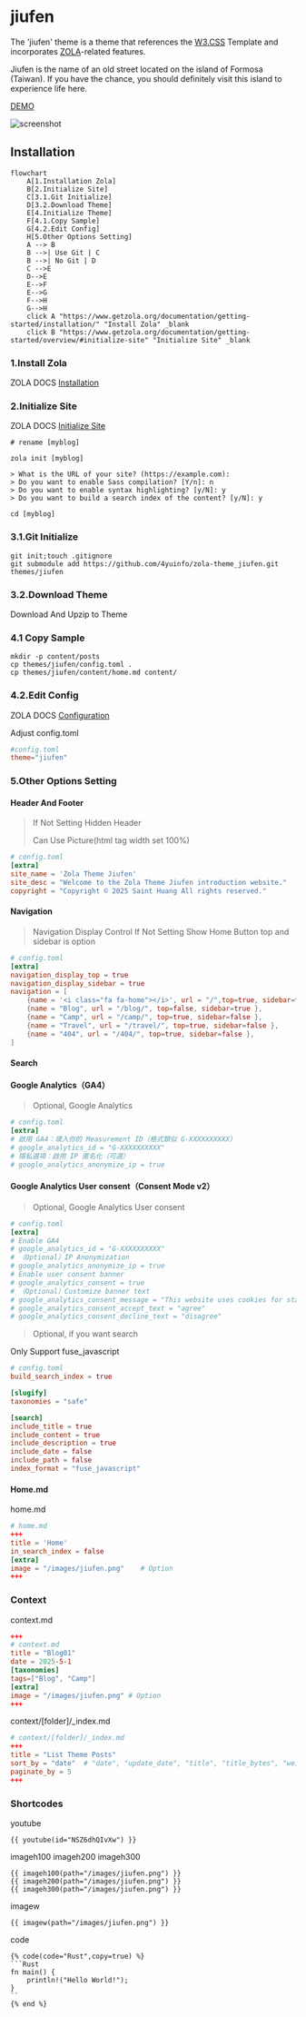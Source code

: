# jiufen
The 'jiufen' theme is a theme that references the [W3.CSS](https://www.w3schools.com/w3css/) 
Template and incorporates [ZOLA](https://www.getzola.org/)-related features. 

Jiufen is the name of an old street located on the island of Formosa (Taiwan). 
If you have the chance, you should definitely visit this island to experience life here.

[DEMO](https://4yuinfo.github.io/zola-theme_jiufen/)

![screenshot](https://4yuinfo.github.io/zola-theme_jiufen/images/screenshot.png)

## Installation
```mermaid
flowchart
    A[1.Installation Zola]
    B[2.Initialize Site]
    C[3.1.Git Initialize]
    D[3.2.Download Theme]
    E[4.Initialize Theme]
    F[4.1.Copy Sample]
    G[4.2.Edit Config]
    H[5.Other Options Setting]
    A --> B
    B -->| Use Git | C
    B -->| No Git | D
    C -->E
    D-->E
    E-->F
    E-->G
    F-->H
    G-->H
    click A "https://www.getzola.org/documentation/getting-started/installation/" "Install Zola" _blank
    click B "https://www.getzola.org/documentation/getting-started/overview/#initialize-site" "Initialize Site" _blank
```

### 1.Install Zola 
ZOLA DOCS [Installation](https://www.getzola.org/documentation/getting-started/installation/)

### 2.Initialize Site
ZOLA DOCS [Initialize Site](https://www.getzola.org/documentation/getting-started/overview/#initialize-site)

```shell
# rename [myblog]

zola init [myblog]

> What is the URL of your site? (https://example.com):
> Do you want to enable Sass compilation? [Y/n]: n
> Do you want to enable syntax highlighting? [y/N]: y
> Do you want to build a search index of the content? [y/N]: y

cd [myblog]
```

### 3.1.Git Initialize
```shell
git init;touch .gitignore
git submodule add https://github.com/4yuinfo/zola-theme_jiufen.git themes/jiufen
```

### 3.2.Download Theme
Download And Upzip to Theme

### 4.1 Copy Sample
```shell
mkdir -p content/posts
cp themes/jiufen/config.toml .
cp themes/jiufen/content/home.md content/
```

### 4.2.Edit Config
ZOLA DOCS [Configuration](https://www.getzola.org/documentation/getting-started/configuration/)

Adjust config.toml
```toml
#config.toml
theme="jiufen"
```

### 5.Other Options Setting

#### Header And Footer

> If Not Setting Hidden Header
> 
> Can Use Picture(html tag width set 100%)

```toml
# config.toml
[extra]
site_name = 'Zola Theme Jiufen'
site_desc = "Welcome to the Zola Theme Jiufen introduction website."
copyright = "Copyright © 2025 Saint Huang All rights reserved."
```

#### Navigation

> Navigation Display Control
> If Not Setting Show Home Button
> top and sidebar is option

```toml
# config.toml
[extra]
navigation_display_top = true
navigation_display_sidebar = true
navigation = [
    {name = '<i class="fa fa-home"></i>', url = "/",top=true, sidebar=false },
    {name = "Blog", url = "/blog/", top=false, sidebar=true },
    {name = "Camp", url = "/camp/", top=true, sidebar=false },
    {name = "Travel", url = "/travel/", top=true, sidebar=false },
    {name = "404", url = "/404/", top=true, sidebar=false },
]
```

#### Search

#### Google Analytics（GA4）

> Optional, Google Analytics
```toml
# config.toml
[extra]
# 啟用 GA4：填入你的 Measurement ID（格式類似 G-XXXXXXXXXX）
# google_analytics_id = "G-XXXXXXXXXX"
# 隱私選項：啟用 IP 匿名化（可選）
# google_analytics_anonymize_ip = true
```

#### Google Analytics User consent（Consent Mode v2）

> Optional, Google Analytics User consent
```toml
# config.toml
[extra]
# Enable GA4
# google_analytics_id = "G-XXXXXXXXXX"
# （Optional）IP Anonymization
# google_analytics_anonymize_ip = true
# Enable user consent banner
# google_analytics_consent = true
# （Optional）Customize banner text
# google_analytics_consent_message = "This website uses cookies for statistics and to improve your experience. Do you agree to our use of Google Analytics?"
# google_analytics_consent_accept_text = "agree"
# google_analytics_consent_decline_text = "disagree"
```

> Optional, if you want search

Only Support fuse_javascript
```toml
# config.toml
build_search_index = true

[slugify]
taxonomies = "safe"

[search]
include_title = true
include_content = true
include_description = true
include_date = false
include_path = false
index_format = "fuse_javascript"
```

#### Home.md

home.md
```toml
# home.md
+++
title = 'Home'
in_search_index = false
[extra]
image = "/images/jiufen.png"    # Option
+++
```

### Context 
context.md
```toml
+++
# context.md
title = "Blog01"
date = 2025-5-1
[taxonomies]
tags=["Blog", "Camp"]
[extra]
image = "/images/jiufen.png" # Option
+++
```

context/[folder]/_index.md
```toml
# context/[folder]/_index.md
+++
title = "List Theme Posts"
sort_by = "date"  # "date", "update_date", "title", "title_bytes", "weight", "slug"
paginate_by = 5
+++
```

### Shortcodes

youtube
```context
{{ youtube(id="NSZ6dhQIvXw") }}
```

imageh100
imageh200
imageh300
```context
{{ imageh100(path="/images/jiufen.png") }}
{{ imageh200(path="/images/jiufen.png") }}
{{ imageh300(path="/images/jiufen.png") }}
```

imagew
```context
{{ imagew(path="/images/jiufen.png") }}
```

code
 
```context
{% code(code="Rust",copy=true) %}
```Rust
fn main() {
    println!("Hello World!");
}
``
{% end %}
```
